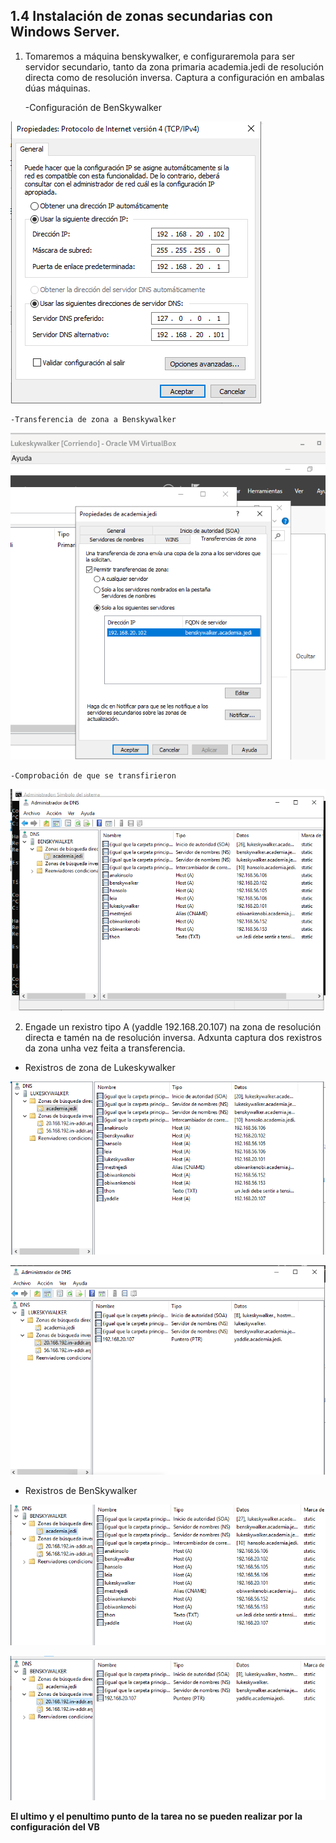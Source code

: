 ## 1.4 Instalación de zonas secundarias con Windows Server.

 1. Tomaremos a máquina benskywalker, e configuraremola para ser servidor secundario, tanto da zona primaria academia.jedi de resolución directa como de resolución inversa. Captura a configuración en ambalas dúas máquinas.

    -Configuración de BenSkywalker

 ![imaxe1](Capturas/captura1.png)

    -Transferencia de zona a Benskywalker

 ![imaxe1](Capturas/captura2.png)

    -Comprobación de que se transfirieron
  
 ![imaxe1](Capturas/captura3.png)

 2. Engade un rexistro tipo A (yaddle 192.168.20.107) na zona de resolución directa e tamén na de resolución inversa. Adxunta captura dos rexistros da zona unha vez feita a transferencia.

 - Rexistros de zona de Lukeskywalker

![imaxe1](Capturas/captura4.png)

![imaxe1](Capturas/captura5.png)

 - Rexistros de BenSkywalker

 ![imaxe1](Capturas/captura6.png)

 ![imaxe1](Capturas/captura7.png)


 **El ultimo y el penultimo punto de la tarea no se pueden realizar por la configuración del VB**